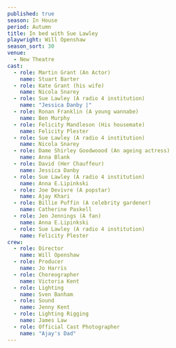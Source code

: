 ```yaml
---
published: true
season: In House
period: Autumn
title: In bed with Sue Lawley
playwright: Will Openshaw
season_sort: 30
venue:
  - New Theatre
cast:
  - role: Martin Grant (An Actor)
    name: Stuart Barter
  - role: Kate Grant (his wife)
    name: Nicola Snarey
  - role: Sue Lawley (A radio 4 institution)
    name: "Jessica Danby |"
  - role: Ronan Franklin (A young wannabe)
    name: Ben Murphy
  - role: Felicity Mandleson (His housemate)
    name: Felicity Plester
  - role: Sue Lawley (A radio 4 institution)
    name: Nicola Snarey
  - role: Dame Shirley Goodwoood (An ageing actress)
    name: Anna Blank
  - role: David (Her Chauffeur)
    name: Jessica Danby
  - role: Sue Lawley (A radio 4 institution)
    name: Anna E.Lipinkski
  - role: Joe Devivre (A popstar)
    name: Ajay Khari
  - role: Billie Puffin (A celebrity gardener)
    name: Catherine Paskell
  - role: Jen Jennings (A fan)
    name: Anna E.Lipinkski
  - role: Sue Lawley (A radio 4 institution)
    name: Felicity Plester
crew:
  - role: Director
    name: Will Openshaw
  - role: Producer
    name: Jo Harris
  - role: Choreographer
    name: Victoria Kent
  - role: Lighting
    name: Sven Banham
  - role: Sound
    name: Jenny Kent
  - role: Lighting Rigging
    name: James Law
  - role: Official Cast Photographer
    name: "Ajay's Dad"
---
```


